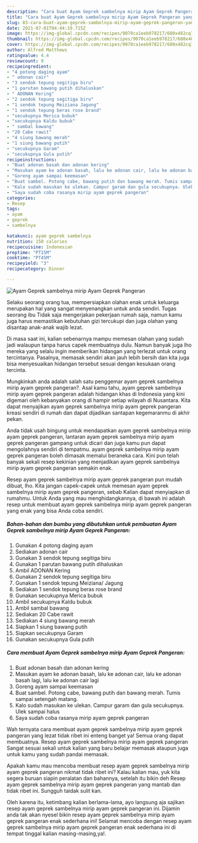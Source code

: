 ```yaml
---
description: "Cara buat Ayam Geprek sambelnya mirip Ayam Geprek Pangeran yang nikmat Untuk Jualan"
title: "Cara buat Ayam Geprek sambelnya mirip Ayam Geprek Pangeran yang nikmat Untuk Jualan"
slug: 83-cara-buat-ayam-geprek-sambelnya-mirip-ayam-geprek-pangeran-yang-nikmat-untuk-jualan
date: 2021-07-01T04:44:19.715Z
image: https://img-global.cpcdn.com/recipes/9070ca1eeb978217/680x482cq70/ayam-geprek-sambelnya-mirip-ayam-geprek-pangeran-foto-resep-utama.jpg
thumbnail: https://img-global.cpcdn.com/recipes/9070ca1eeb978217/680x482cq70/ayam-geprek-sambelnya-mirip-ayam-geprek-pangeran-foto-resep-utama.jpg
cover: https://img-global.cpcdn.com/recipes/9070ca1eeb978217/680x482cq70/ayam-geprek-sambelnya-mirip-ayam-geprek-pangeran-foto-resep-utama.jpg
author: Alfred Matthews
ratingvalue: 4.4
reviewcount: 9
recipeingredient:
- "4 potong daging ayam"
- " adonan cair"
- "3 sendok tepung segitiga biru"
- "1 parutan bawang putih dihaluskan"
- " ADONAN Kering"
- "2 sendok tepung segitiga biru"
- "1 sendok tepung Meiziana Jagung"
- "1 sendok tepung beras rose brand"
- "secukupnya Merica bubuk"
- "secukupnya Kaldu bubuk"
- " sambal bawang"
- "20 Cabe rawit"
- "4 siung bawang merah"
- "1 siung bawang putih"
- "secukupnya Garam"
- "secukupnya Gula putih"
recipeinstructions:
- "Buat adonan basah dan adonan kering"
- "Masukan ayam ke adonan basah, lalu ke adonan cair, lalu ke adonan basah lagi, lalu ke adonan cair lagi"
- "Goreng ayam sampai keemasan"
- "Buat sambel. Potong cabe, bawang putih dan bawang merah. Tumis sampai setengah matang."
- "Kalo sudah masukan ke ulekan. Campur garam dan gula secukupnya. Ulek sampai halus"
- "Saya sudah coba rasanya mirip ayam geprek pangeran"
categories:
- Resep
tags:
- ayam
- geprek
- sambelnya

katakunci: ayam geprek sambelnya 
nutrition: 150 calories
recipecuisine: Indonesian
preptime: "PT15M"
cooktime: "PT45M"
recipeyield: "3"
recipecategory: Dinner

---
```



![Ayam Geprek sambelnya mirip Ayam Geprek Pangeran](https://img-global.cpcdn.com/recipes/9070ca1eeb978217/680x482cq70/ayam-geprek-sambelnya-mirip-ayam-geprek-pangeran-foto-resep-utama.jpg)

Selaku seorang orang tua, mempersiapkan olahan enak untuk keluarga merupakan hal yang sangat menyenangkan untuk anda sendiri. Tugas seorang ibu Tidak saja mengerjakan pekerjaan rumah saja, namun kamu juga harus memastikan kebutuhan gizi tercukupi dan juga olahan yang disantap anak-anak wajib lezat.

Di masa  saat ini, kalian sebenarnya mampu memesan olahan yang sudah jadi walaupun tanpa harus capek membuatnya dulu. Namun banyak juga lho mereka yang selalu ingin memberikan hidangan yang terlezat untuk orang tercintanya. Pasalnya, memasak sendiri akan jauh lebih bersih dan kita juga bisa menyesuaikan hidangan tersebut sesuai dengan kesukaan orang tercinta. 



Mungkinkah anda adalah salah satu penggemar ayam geprek sambelnya mirip ayam geprek pangeran?. Asal kamu tahu, ayam geprek sambelnya mirip ayam geprek pangeran adalah hidangan khas di Indonesia yang kini digemari oleh kebanyakan orang di hampir setiap wilayah di Nusantara. Kita dapat menyajikan ayam geprek sambelnya mirip ayam geprek pangeran kreasi sendiri di rumah dan dapat dijadikan santapan kegemaranmu di akhir pekan.

Anda tidak usah bingung untuk mendapatkan ayam geprek sambelnya mirip ayam geprek pangeran, lantaran ayam geprek sambelnya mirip ayam geprek pangeran gampang untuk dicari dan juga kamu pun dapat mengolahnya sendiri di tempatmu. ayam geprek sambelnya mirip ayam geprek pangeran boleh dimasak memalui beraneka cara. Kini pun telah banyak sekali resep kekinian yang menjadikan ayam geprek sambelnya mirip ayam geprek pangeran semakin enak.

Resep ayam geprek sambelnya mirip ayam geprek pangeran pun mudah dibuat, lho. Kita jangan capek-capek untuk memesan ayam geprek sambelnya mirip ayam geprek pangeran, sebab Kalian dapat menyiapkan di rumahmu. Untuk Anda yang mau menghidangkannya, di bawah ini adalah resep untuk membuat ayam geprek sambelnya mirip ayam geprek pangeran yang enak yang bisa Anda coba sendiri.

<!--inarticleads1-->

##### Bahan-bahan dan bumbu yang dibutuhkan untuk pembuatan Ayam Geprek sambelnya mirip Ayam Geprek Pangeran:

1. Gunakan 4 potong daging ayam
1. Sediakan  adonan cair
1. Gunakan 3 sendok tepung segitiga biru
1. Gunakan 1 parutan bawang putih dihaluskan
1. Ambil  ADONAN Kering
1. Gunakan 2 sendok tepung segitiga biru
1. Gunakan 1 sendok tepung Meiziana/ Jagung
1. Sediakan 1 sendok tepung beras rose brand
1. Gunakan secukupnya Merica bubuk
1. Ambil secukupnya Kaldu bubuk
1. Ambil  sambal bawang
1. Sediakan 20 Cabe rawit
1. Sediakan 4 siung bawang merah
1. Siapkan 1 siung bawang putih
1. Siapkan secukupnya Garam
1. Gunakan secukupnya Gula putih




<!--inarticleads2-->

##### Cara membuat Ayam Geprek sambelnya mirip Ayam Geprek Pangeran:

1. Buat adonan basah dan adonan kering
1. Masukan ayam ke adonan basah, lalu ke adonan cair, lalu ke adonan basah lagi, lalu ke adonan cair lagi
1. Goreng ayam sampai keemasan
1. Buat sambel. Potong cabe, bawang putih dan bawang merah. Tumis sampai setengah matang.
1. Kalo sudah masukan ke ulekan. Campur garam dan gula secukupnya. Ulek sampai halus
1. Saya sudah coba rasanya mirip ayam geprek pangeran




Wah ternyata cara membuat ayam geprek sambelnya mirip ayam geprek pangeran yang lezat tidak ribet ini enteng banget ya! Semua orang dapat membuatnya. Resep ayam geprek sambelnya mirip ayam geprek pangeran Sangat sesuai sekali untuk kalian yang baru belajar memasak ataupun juga untuk kamu yang sudah pandai memasak.

Apakah kamu mau mencoba membuat resep ayam geprek sambelnya mirip ayam geprek pangeran nikmat tidak ribet ini? Kalau kalian mau, yuk kita segera buruan siapin peralatan dan bahannya, setelah itu bikin deh Resep ayam geprek sambelnya mirip ayam geprek pangeran yang mantab dan tidak ribet ini. Sungguh taidak sulit kan. 

Oleh karena itu, ketimbang kalian berlama-lama, ayo langsung aja sajikan resep ayam geprek sambelnya mirip ayam geprek pangeran ini. Dijamin anda tak akan nyesel bikin resep ayam geprek sambelnya mirip ayam geprek pangeran enak sederhana ini! Selamat mencoba dengan resep ayam geprek sambelnya mirip ayam geprek pangeran enak sederhana ini di tempat tinggal kalian masing-masing,ya!.

